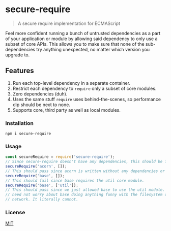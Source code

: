 # secure-require

> A secure require implementation for ECMAScript

Feel more confident running a bunch of untrusted dependencies as a part of your
application or module by allowing said dependency to only use a subset of core
APIs. This allows you to make sure that none of the sub-dependencies try
anything unexpected, no matter which version you upgrade to.

## Features

1. Run each top-level dependency in a separate container.
2. Restrict each dependency to `require` only a subset of core modules.
3. Zero dependencies (duh).
4. Uses the same stuff `require` uses behind-the-scenes, so performance dip should be next to none.
5. Supports core, third party as well as local modules.

### Installation

```
npm i secure-require
```

### Usage

```js
const secureRequire = require('secure-require');
// Since secure-require doesn't have any dependencies, this should be fine.
secureRequire('acorn', []);
// This should pass since acorn is written without any dependencies or core modules.
secureRequire('base', []);
// This should fail since base requires the util core module.
secureRequire('base', ['util']);
// This should pass since we just allowed base to use the util module. Now, we
// need not worry about base doing anything funny with the filesystem or the
// network. It literally cannot.
```

### License

[MIT](./LICENSE)
